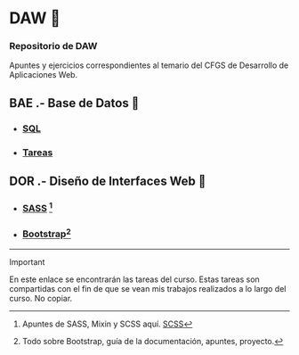 # DAW 📍
### Repositorio de DAW
Apuntes y ejercicios correspondientes al temario del CFGS de Desarrollo de Aplicaciones Web.

## BAE .- Base de Datos 🧮
- ###  [SQL](https://github.com/ResetMeNow/DAW/tree/main/BAE/Consultas%20SQL%20-%20Apuntes)   
- ###  [Tareas](https://github.com/ResetMeNow/DAW/tree/main/BAE/Tareas) 
  
## DOR .- Diseño de Interfaces Web 🎨
- ### [SASS](https://github.com/ResetMeNow/DAW/tree/main/DOR/SASS) [^1]
- ### [Bootstrap](https://github.com/ResetMeNow/DAW/tree/main/DOR/Bootstrap)[^2]
---
> [!IMPORTANT]
>  En este enlace se encontrarán las tareas del curso.
> Estas tareas son compartidas con el fin de que se vean mis trabajos realizados a lo largo del curso. No copiar.

[^1]:Apuntes de SASS, Mixin y SCSS aquí. [SCSS](https://github.com/ResetMeNow/DAW/blob/main/DOR/SASS/Apuntes-SCSS.md)
[^2]:Todo sobre Bootstrap, guía de la documentación, apuntes, proyecto.
